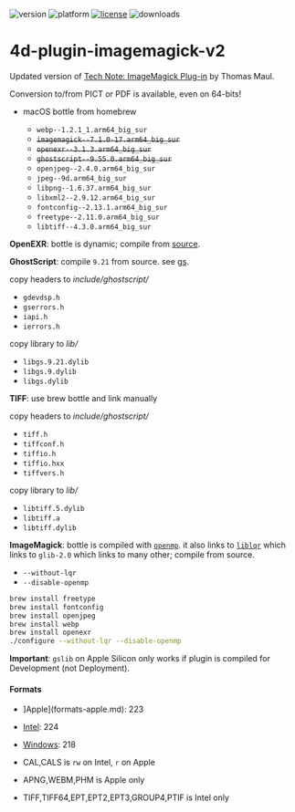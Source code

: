 ![version](https://img.shields.io/badge/version-17%2B-3E8B93)
![platform](https://img.shields.io/static/v1?label=platform&message=mac-intel%20|%20mac-arm%20|%20win-64&color=blue)
[![license](https://img.shields.io/github/license/miyako/4d-plugin-imagemagick-v2)](LICENSE)
![downloads](https://img.shields.io/github/downloads/miyako/4d-plugin-imagemagick-v2/total)

# 4d-plugin-imagemagick-v2

Updated version of [Tech Note: ImageMagick Plug-in](http://kb.4d.com/assetid=43892) by Thomas Maul.

Conversion to/from PICT or PDF is available, even on 64-bits!

* macOS bottle from homebrew

  * `webp--1.2.1_1.arm64_big_sur` 
  * ~~`imagemagick--7.1.0-17.arm64_big_sur`~~
  * ~~`openexr--3.1.3.arm64_big_sur`~~
  * ~~`ghostscript--9.55.0.arm64_big_sur`~~ 
  * `openjpeg--2.4.0.arm64_big_sur`
  * `jpeg--9d.arm64_big_sur`
  * `libpng--1.6.37.arm64_big_sur`
  * `libxml2--2.9.12.arm64_big_sur`
  * `fontconfig--2.13.1.arm64_big_sur`
  * `freetype--2.11.0.arm64_big_sur`
  * `libtiff--4.3.0.arm64_big_sur`

**OpenEXR**: bottle is dynamic; compile from [source](https://github.com/AcademySoftwareFoundation/openexr/releases/tag/v2.5.6).

**GhostScript**: compile `9.21` from source. see [gs](https://github.com/miyako/4d-plugin-gs).

copy headers to *include/ghostscript/*

* `gdevdsp.h`
* `gserrors.h`
* `iapi.h`
* `ierrors.h`

copy library to *lib/*

* `libgs.9.21.dylib`
* `libgs.9.dylib`
* `libgs.dylib`

**TIFF**: use brew bottle and link manually

copy headers to *include/ghostscript/*

* `tiff.h`
* `tiffconf.h`
* `tiffio.h`
* `tiffio.hxx`
* `tiffvers.h`

copy library to *lib/*

* `libtiff.5.dylib`
* `libtiff.a`
* `libtiff.dylib`

**ImageMagick**: bottle is compiled with [`openmp`](https://mac.r-project.org/openmp/). it also links to [`liblqr`](https://github.com/carlobaldassi/liblqr) which links to `glib-2.0` which links to many other; compile from source.

* `--without-lqr`
* `--disable-openmp`

```sh
brew install freetype
brew install fontconfig
brew install openjpeg
brew install webp 
brew install openexr
./configure --without-lqr --disable-openmp
```

**Important**: `gslib` on Apple Silicon only works if plugin is compiled for Development (not Deployment).

#### Formats

* ]Apple](formats-apple.md): 223
* [Intel](formats-intel.md): 224
* [Windows](formats-windows.md): 218

* CAL,CALS is `rw` on Intel, `r` on Apple
* APNG,WEBM,PHM is Apple only
* TIFF,TIFF64,EPT,EPT2,EPT3,GROUP4,PTIF is Intel only
